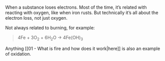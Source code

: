When a substance loses electrons. Most of the time, it’s related with reacting with oxygen, like when iron rusts. But technically it’s all about the electron loss, not just oxygen.

Not always related to burning, for example:

> 4Fe + 3O<sub>2</sub>​ + 6H<sub>2</sub>​O → 4Fe(OH)<sub>3</sub>​

Anything [[01 - What is fire and how does it work|here]] is also an example of oxidation.
